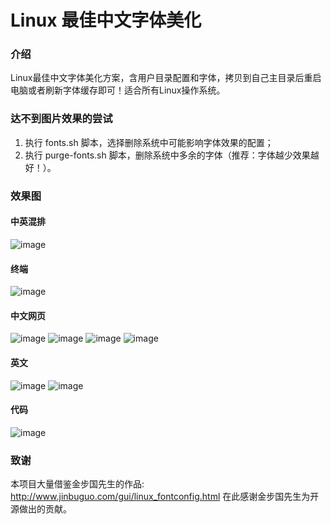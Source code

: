 # Linux 最佳中文字体美化

### 介绍
Linux最佳中文字体美化方案，含用户目录配置和字体，拷贝到自己主目录后重启电脑或者刷新字体缓存即可！适合所有Linux操作系统。

### 达不到图片效果的尝试
1. 执行 fonts.sh 脚本，选择删除系统中可能影响字体效果的配置；
2. 执行 purge-fonts.sh 脚本，删除系统中多余的字体（推荐：字体越少效果越好！）。

### 效果图

#### 中英混排
![image](./预览/中英混排.png)

#### 终端
![image](./预览/终端.png)

#### 中文网页
![image](./预览/中文网页1.png)
![image](./预览/中文网页2.png)
![image](./预览/中文网页3.png)
![image](./预览/中文网页4.png)

#### 英文
![image](./预览/英文1.png)
![image](./预览/英文2.png)

#### 代码
![image](./预览/代码.png)

### 致谢
本项目大量借鉴金步国先生的作品: http://www.jinbuguo.com/gui/linux_fontconfig.html
在此感谢金步国先生为开源做出的贡献。
